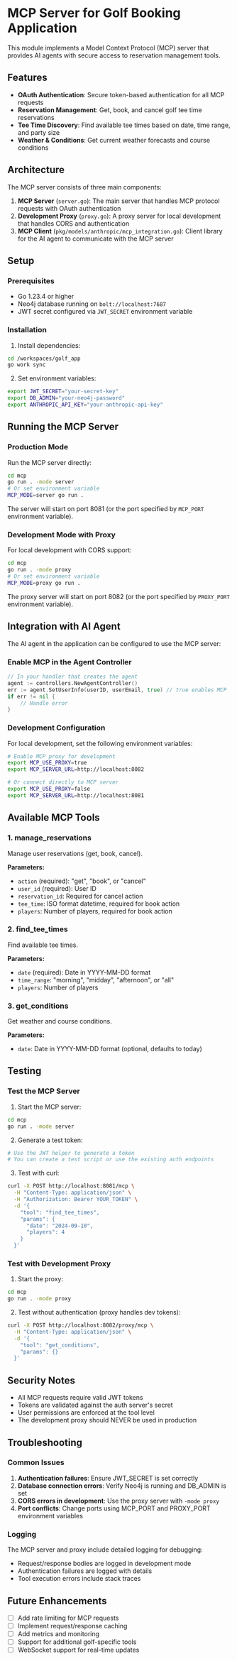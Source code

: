 # MCP Server for Golf Booking Application

This module implements a Model Context Protocol (MCP) server that provides AI agents with secure access to reservation management tools.

## Features

- **OAuth Authentication**: Secure token-based authentication for all MCP requests
- **Reservation Management**: Get, book, and cancel golf tee time reservations
- **Tee Time Discovery**: Find available tee times based on date, time range, and party size
- **Weather & Conditions**: Get current weather forecasts and course conditions

## Architecture

The MCP server consists of three main components:

1. **MCP Server** (`server.go`): The main server that handles MCP protocol requests with OAuth authentication
2. **Development Proxy** (`proxy.go`): A proxy server for local development that handles CORS and authentication
3. **MCP Client** (`pkg/models/anthropic/mcp_integration.go`): Client library for the AI agent to communicate with the MCP server

## Setup

### Prerequisites

- Go 1.23.4 or higher
- Neo4j database running on `bolt://localhost:7687`
- JWT secret configured via `JWT_SECRET` environment variable

### Installation

1. Install dependencies:
```bash
cd /workspaces/golf_app
go work sync
```

2. Set environment variables:
```bash
export JWT_SECRET="your-secret-key"
export DB_ADMIN="your-neo4j-password"
export ANTHROPIC_API_KEY="your-anthropic-api-key"
```

## Running the MCP Server

### Production Mode

Run the MCP server directly:

```bash
cd mcp
go run . -mode server
# Or set environment variable
MCP_MODE=server go run .
```

The server will start on port 8081 (or the port specified by `MCP_PORT` environment variable).

### Development Mode with Proxy

For local development with CORS support:

```bash
cd mcp
go run . -mode proxy
# Or set environment variable
MCP_MODE=proxy go run .
```

The proxy server will start on port 8082 (or the port specified by `PROXY_PORT` environment variable).

## Integration with AI Agent

The AI agent in the application can be configured to use the MCP server:

### Enable MCP in the Agent Controller

```go
// In your handler that creates the agent
agent := controllers.NewAgentController()
err := agent.SetUserInfo(userID, userEmail, true) // true enables MCP
if err != nil {
    // Handle error
}
```

### Development Configuration

For local development, set the following environment variables:

```bash
# Enable MCP proxy for development
export MCP_USE_PROXY=true
export MCP_SERVER_URL=http://localhost:8082

# Or connect directly to MCP server
export MCP_USE_PROXY=false
export MCP_SERVER_URL=http://localhost:8081
```

## Available MCP Tools

### 1. manage_reservations

Manage user reservations (get, book, cancel).

**Parameters:**
- `action` (required): "get", "book", or "cancel"
- `user_id` (required): User ID
- `reservation_id`: Required for cancel action
- `tee_time`: ISO format datetime, required for book action
- `players`: Number of players, required for book action

### 2. find_tee_times

Find available tee times.

**Parameters:**
- `date` (required): Date in YYYY-MM-DD format
- `time_range`: "morning", "midday", "afternoon", or "all"
- `players`: Number of players

### 3. get_conditions

Get weather and course conditions.

**Parameters:**
- `date`: Date in YYYY-MM-DD format (optional, defaults to today)

## Testing

### Test the MCP Server

1. Start the MCP server:
```bash
cd mcp
go run . -mode server
```

2. Generate a test token:
```bash
# Use the JWT helper to generate a token
# You can create a test script or use the existing auth endpoints
```

3. Test with curl:
```bash
curl -X POST http://localhost:8081/mcp \
  -H "Content-Type: application/json" \
  -H "Authorization: Bearer YOUR_TOKEN" \
  -d '{
    "tool": "find_tee_times",
    "params": {
      "date": "2024-09-10",
      "players": 4
    }
  }'
```

### Test with Development Proxy

1. Start the proxy:
```bash
cd mcp
go run . -mode proxy
```

2. Test without authentication (proxy handles dev tokens):
```bash
curl -X POST http://localhost:8082/proxy/mcp \
  -H "Content-Type: application/json" \
  -d '{
    "tool": "get_conditions",
    "params": {}
  }'
```

## Security Notes

- All MCP requests require valid JWT tokens
- Tokens are validated against the auth server's secret
- User permissions are enforced at the tool level
- The development proxy should NEVER be used in production

## Troubleshooting

### Common Issues

1. **Authentication failures**: Ensure JWT_SECRET is set correctly
2. **Database connection errors**: Verify Neo4j is running and DB_ADMIN is set
3. **CORS errors in development**: Use the proxy server with `-mode proxy`
4. **Port conflicts**: Change ports using MCP_PORT and PROXY_PORT environment variables

### Logging

The MCP server and proxy include detailed logging for debugging:
- Request/response bodies are logged in development mode
- Authentication failures are logged with details
- Tool execution errors include stack traces

## Future Enhancements

- [ ] Add rate limiting for MCP requests
- [ ] Implement request/response caching
- [ ] Add metrics and monitoring
- [ ] Support for additional golf-specific tools
- [ ] WebSocket support for real-time updates